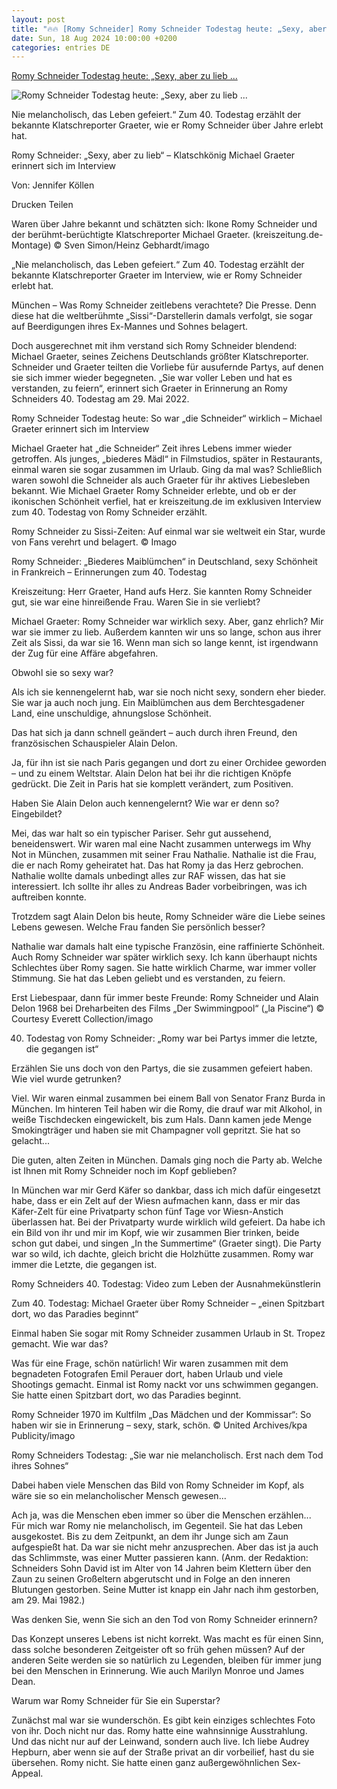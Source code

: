 ```yaml
---
layout: post
title: "🔥🔥 [Romy Schneider] Romy Schneider Todestag heute: „Sexy, aber zu lieb ..."
date: Sun, 18 Aug 2024 10:00:00 +0200
categories: entries DE
---
```

[Romy Schneider Todestag heute: „Sexy, aber zu lieb ...](https://www.kreiszeitung.de/deutschland/graeter-sissi-schauspielerin-paris-oesterreich-alain-delon-frankreich-interview-romy-schneider-todestag-40-michael-zr-91577710.html)

![Romy Schneider Todestag heute: „Sexy, aber zu lieb ...](https://www.kreiszeitung.de/assets/images/28/980/28980028-montage-eines-fotos-von-romy-schneider-im-pool-von-suedfrankreich-und-michael-graeter-2gBW5EhSvYfe.jpg)

Nie melancholisch, das Leben gefeiert.“ Zum 40. Todestag erzählt der bekannte Klatschreporter Graeter, wie er Romy Schneider über Jahre erlebt hat.

Romy Schneider: „Sexy, aber zu lieb“ – Klatschkönig Michael Graeter erinnert sich im Interview

Von: Jennifer Köllen

Drucken Teilen

Waren über Jahre bekannt und schätzten sich: Ikone Romy Schneider und der berühmt-berüchtigte Klatschreporter Michael Graeter. (kreiszeitung.de-Montage) © Sven Simon/Heinz Gebhardt/imago

„Nie melancholisch, das Leben gefeiert.“ Zum 40. Todestag erzählt der bekannte Klatschreporter Graeter im Interview, wie er Romy Schneider erlebt hat.

München – Was Romy Schneider zeitlebens verachtete? Die Presse. Denn diese hat die weltberühmte „Sissi“-Darstellerin damals verfolgt, sie sogar auf Beerdigungen ihres Ex-Mannes und Sohnes belagert.

Doch ausgerechnet mit ihm verstand sich Romy Schneider blendend: Michael Graeter, seines Zeichens Deutschlands größter Klatschreporter. Schneider und Graeter teilten die Vorliebe für ausufernde Partys, auf denen sie sich immer wieder begegneten. „Sie war voller Leben und hat es verstanden, zu feiern“, erinnert sich Graeter in Erinnerung an Romy Schneiders 40. Todestag am 29. Mai 2022.

Romy Schneider Todestag heute: So war „die Schneider“ wirklich – Michael Graeter erinnert sich im Interview

Michael Graeter hat „die Schneider“ Zeit ihres Lebens immer wieder getroffen. Als junges, „biederes Mädl“ in Filmstudios, später in Restaurants, einmal waren sie sogar zusammen im Urlaub. Ging da mal was? Schließlich waren sowohl die Schneider als auch Graeter für ihr aktives Liebesleben bekannt. Wie Michael Graeter Romy Schneider erlebte, und ob er der ikonischen Schönheit verfiel, hat er kreiszeitung.de im exklusiven Interview zum 40. Todestag von Romy Schneider erzählt.

Romy Schneider zu Sissi-Zeiten: Auf einmal war sie weltweit ein Star, wurde von Fans verehrt und belagert. © Imago

Romy Schneider: „Biederes Maiblümchen“ in Deutschland, sexy Schönheit in Frankreich – Erinnerungen zum 40. Todestag

Kreiszeitung: Herr Graeter, Hand aufs Herz. Sie kannten Romy Schneider gut, sie war eine hinreißende Frau. Waren Sie in sie verliebt?

Michael Graeter: Romy Schneider war wirklich sexy. Aber, ganz ehrlich? Mir war sie immer zu lieb. Außerdem kannten wir uns so lange, schon aus ihrer Zeit als Sissi, da war sie 16. Wenn man sich so lange kennt, ist irgendwann der Zug für eine Affäre abgefahren.

Obwohl sie so sexy war?

Als ich sie kennengelernt hab, war sie noch nicht sexy, sondern eher bieder. Sie war ja auch noch jung. Ein Maiblümchen aus dem Berchtesgadener Land, eine unschuldige, ahnungslose Schönheit.

Das hat sich ja dann schnell geändert – auch durch ihren Freund, den französischen Schauspieler Alain Delon.

Ja, für ihn ist sie nach Paris gegangen und dort zu einer Orchidee geworden – und zu einem Weltstar. Alain Delon hat bei ihr die richtigen Knöpfe gedrückt. Die Zeit in Paris hat sie komplett verändert, zum Positiven.

Haben Sie Alain Delon auch kennengelernt? Wie war er denn so? Eingebildet?

Mei, das war halt so ein typischer Pariser. Sehr gut aussehend, beneidenswert. Wir waren mal eine Nacht zusammen unterwegs im Why Not in München, zusammen mit seiner Frau Nathalie. Nathalie ist die Frau, die er nach Romy geheiratet hat. Das hat Romy ja das Herz gebrochen. Nathalie wollte damals unbedingt alles zur RAF wissen, das hat sie interessiert. Ich sollte ihr alles zu Andreas Bader vorbeibringen, was ich auftreiben konnte.

Trotzdem sagt Alain Delon bis heute, Romy Schneider wäre die Liebe seines Lebens gewesen. Welche Frau fanden Sie persönlich besser?

Nathalie war damals halt eine typische Französin, eine raffinierte Schönheit. Auch Romy Schneider war später wirklich sexy. Ich kann überhaupt nichts Schlechtes über Romy sagen. Sie hatte wirklich Charme, war immer voller Stimmung. Sie hat das Leben geliebt und es verstanden, zu feiern.

Erst Liebespaar, dann für immer beste Freunde: Romy Schneider und Alain Delon 1968 bei Dreharbeiten des Films „Der Swimmingpool“ („la Piscine“) © Courtesy Everett Collection/imago

40. Todestag von Romy Schneider: „Romy war bei Partys immer die letzte, die gegangen ist“

Erzählen Sie uns doch von den Partys, die sie zusammen gefeiert haben. Wie viel wurde getrunken?

Viel. Wir waren einmal zusammen bei einem Ball von Senator Franz Burda in München. Im hinteren Teil haben wir die Romy, die drauf war mit Alkohol, in weiße Tischdecken eingewickelt, bis zum Hals. Dann kamen jede Menge Smokingträger und haben sie mit Champagner voll gepritzt. Sie hat so gelacht...

Die guten, alten Zeiten in München. Damals ging noch die Party ab. Welche ist Ihnen mit Romy Schneider noch im Kopf geblieben?

In München war mir Gerd Käfer so dankbar, dass ich mich dafür eingesetzt habe, dass er ein Zelt auf der Wiesn aufmachen kann, dass er mir das Käfer-Zelt für eine Privatparty schon fünf Tage vor Wiesn-Anstich überlassen hat. Bei der Privatparty wurde wirklich wild gefeiert. Da habe ich ein Bild von ihr und mir im Kopf, wie wir zusammen Bier trinken, beide schon gut dabei, und singen „In the Summertime“ (Graeter singt). Die Party war so wild, ich dachte, gleich bricht die Holzhütte zusammen. Romy war immer die Letzte, die gegangen ist.

Romy Schneiders 40. Todestag: Video zum Leben der Ausnahmekünstlerin

Zum 40. Todestag: Michael Graeter über Romy Schneider – „einen Spitzbart dort, wo das Paradies beginnt“

Einmal haben Sie sogar mit Romy Schneider zusammen Urlaub in St. Tropez gemacht. Wie war das?

Was für eine Frage, schön natürlich! Wir waren zusammen mit dem begnadeten Fotografen Emil Perauer dort, haben Urlaub und viele Shootings gemacht. Einmal ist Romy nackt vor uns schwimmen gegangen. Sie hatte einen Spitzbart dort, wo das Paradies beginnt.

Romy Schneider 1970 im Kultfilm „Das Mädchen und der Kommissar“: So haben wir sie in Erinnerung – sexy, stark, schön. © United Archives/kpa Publicity/imago

Romy Schneiders Todestag: „Sie war nie melancholisch. Erst nach dem Tod ihres Sohnes“

Dabei haben viele Menschen das Bild von Romy Schneider im Kopf, als wäre sie so ein melancholischer Mensch gewesen...

Ach ja, was die Menschen eben immer so über die Menschen erzählen... Für mich war Romy nie melancholisch, im Gegenteil. Sie hat das Leben ausgekostet. Bis zu dem Zeitpunkt, an dem ihr Junge sich am Zaun aufgespießt hat. Da war sie nicht mehr anzusprechen. Aber das ist ja auch das Schlimmste, was einer Mutter passieren kann. (Anm. der Redaktion: Schneiders Sohn David ist im Alter von 14 Jahren beim Klettern über den Zaun zu seinen Großeltern abgerutscht und in Folge an den inneren Blutungen gestorben. Seine Mutter ist knapp ein Jahr nach ihm gestorben, am 29. Mai 1982.)

Was denken Sie, wenn Sie sich an den Tod von Romy Schneider erinnern?

Das Konzept unseres Lebens ist nicht korrekt. Was macht es für einen Sinn, dass solche besonderen Zeitgeister oft so früh gehen müssen? Auf der anderen Seite werden sie so natürlich zu Legenden, bleiben für immer jung bei den Menschen in Erinnerung. Wie auch Marilyn Monroe und James Dean.

Warum war Romy Schneider für Sie ein Superstar?

Zunächst mal war sie wunderschön. Es gibt kein einziges schlechtes Foto von ihr. Doch nicht nur das. Romy hatte eine wahnsinnige Ausstrahlung. Und das nicht nur auf der Leinwand, sondern auch live. Ich liebe Audrey Hepburn, aber wenn sie auf der Straße privat an dir vorbeilief, hast du sie übersehen. Romy nicht. Sie hatte einen ganz außergewöhnlichen Sex-Appeal.


